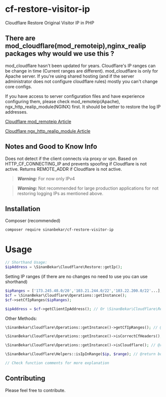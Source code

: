 # cf-restore-visitor-ip
Cloudflare Restore Original Visitor IP in PHP

## There are mod_cloudflare(mod_remoteip),nginx_realip packages why would we use this ?

mod_cloudflare hasn't been updated for years. Cloudflare's IP ranges can be change in time (Current ranges are different). 
mod_cloudflare is only for Apache server.
If you're using shared hosting (and if the server administrator does not configure cloudflare rules) mostly you can't change core configs.

If you have access to server configuration files and have experience configuring them, please check mod_remoteip(Apache), ngx_http_realip_module(NGINX) first. It should be better to restore the log IP addresses. 

[Cloudflare mod_remoteip Article](https://support.cloudflare.com/hc/en-us/articles/200170786-Restoring-original-visitor-IPs#C5XWe97z77b3XZV)

[Cloudflare ngx_http_realip_module Article](https://support.cloudflare.com/hc/en-us/articles/200170786-Restoring-original-visitor-IPs#JUxJSMn3Ht5c5yq)


## Notes and Good to Know Info

Does not detect if the client connects via proxy or vpn. Based on HTTP_CF_CONNECTING_IP and prevents spoofing if Cloudflare is not active. Returns REMOTE_ADDR if Cloudflare is not active.


> **_Warning:_**  For now only IPv4

> **_Warning:_**  Not recommended for large production applications for not restoring logging IPs as mentioned above.


## Installation

Composer (recommended)
```
composer require sinanbekar/cf-restore-visitor-ip
```



# Usage

```php
// Shorthand Usage:
$ipAddress = \SinanBekar\Cloudflare\Restore::getIp();
```

Setting IP ranges (if there are no changes no need to use you can use shorthand)
```php
$ipRanges = ['173.245.48.0/20','103.21.244.0/22','103.22.200.0/22'...];
$cf = \SinanBekar\Cloudflare\Operations::getInstance();
$cf->setCfIpRanges($ipRanges);

$ipAddress = $cf->getClientIpAddress(); // Or \SinanBekar\Cloudflare\Restore::getIp();
```
Other Methods:
```php
\SinanBekar\Cloudflare\Operations::getInstance()->getCfIpRanges(); // @return array

\SinanBekar\Cloudflare\Operations::getInstance()->isCorrectCfHeaders(); // @return bool

\SinanBekar\Cloudflare\Operations::getInstance()->isCloudflare(); // @return bool

\SinanBekar\Cloudflare\Helpers::isIpInRange($ip, $range); // @return bool

// Check function comments for more explanation

```

## Contributing

Please feel free to contribute.





